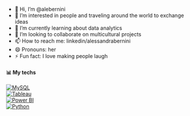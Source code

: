 - 👋 Hi, I’m @alebernini
- 👀 I’m interested in people and traveling around the world to exchange ideas
- 🌱 I’m currently learning about data analytics 
- 💞️ I’m looking to collaborate on multicultural projects
- 📫 How to reach me: linkedin/alessandrabernini
- 😄 Pronouns: her
- ⚡ Fun fact: I love making people laugh

#### 📊 **My techs** 

<a href="https://www.w3schools.com/sql/" target="_blank"><img src="https://skillicons.dev/icons?i=mysql" alt="MySQL" title="MySQL"/></a>  
<a href="https://help.tableau.com/current/pro/desktop/en-us/default.htm" target="_blank"><img src="https://skillicons.dev/icons?i=tableau" alt="Tableau" title="Tableau"/></a>  
<a href="https://learn.microsoft.com/en-us/power-bi/" target="_blank"><img src="https://skillicons.dev/icons?i=powerbi" alt="Power BI" title="Power BI"/></a>  
<a href="https://www.python.org" target="_blank"><img src="https://skillicons.dev/icons?i=python" alt="Python" title="Python"/></a>  

  

<!---
alebernini/alebernini is a ✨ special ✨ repository because its `README.md` (this file) appears on your GitHub profile.
You can click the Preview link to take a look at your changes.
--->
